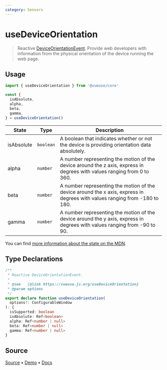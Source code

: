 ```yaml
---
category: Sensors
---
```


<!--DEMO_STARTS-->
<script setup>
import Demo from './demo.vue'
</script>
<DemoContainer><Demo/></DemoContainer>
<!--DEMO_ENDS-->

<!--HEAD_STARTS--><!--HEAD_ENDS-->


# useDeviceOrientation

> Reactive [DeviceOrientationEvent](https://developer.mozilla.org/en-US/docs/Web/API/DeviceOrientationEvent). Provide web developers with information from the physical orientation of the device running the web page.

## Usage

```js
import { useDeviceOrientation } from '@vueuse/core'

const {
  isAbsolute,
  alpha,
  beta,
  gamma,
} = useDeviceOrientation()
```

| State      | Type     | Description                                                                                                                |
| ---------- | -------- | -------------------------------------------------------------------------------------------------------------------------- |
| isAbsolute | `boolean` | A boolean that indicates whether or not the device is providing orientation data absolutely.                               |
| alpha      | `number` | A number representing the motion of the device around the z axis, express in degrees with values ranging from 0 to 360.    |
| beta       | `number` | A number representing the motion of the device around the x axis, express in degrees with values ranging from -180 to 180. |
| gamma      | `number` | A number representing the motion of the device around the y axis, express in degrees with values ranging from -90 to 90.   |

You can find [more information about the state on the MDN](https://developer.mozilla.org/en-US/docs/Web/API/DeviceOrientationEvent#Properties).


<!--FOOTER_STARTS-->
## Type Declarations

```typescript
/**
 * Reactive DeviceOrientationEvent.
 *
 * @see   {@link https://vueuse.js.org/useDeviceOrientation}
 * @param options
 */
export declare function useDeviceOrientation(
  options?: ConfigurableWindow
): {
  isSupported: boolean
  isAbsolute: Ref<boolean>
  alpha: Ref<number | null>
  beta: Ref<number | null>
  gamma: Ref<number | null>
}
```

## Source

[Source](https://github.com/antfu/vueuse/blob/master/packages/core/useDeviceOrientation/index.ts) • [Demo](https://github.com/antfu/vueuse/blob/master/packages/core/useDeviceOrientation/demo.vue) • [Docs](https://github.com/antfu/vueuse/blob/master/packages/core/useDeviceOrientation/index.md)


<!--FOOTER_ENDS-->